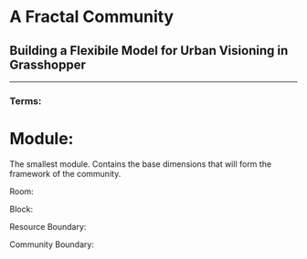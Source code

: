 # A Fractal Community
## Building a Flexibile Model for Urban Visioning in Grasshopper
---

### Terms:

# Module:
The smallest module. Contains the base dimensions that will form the framework of the community.  

Room:

Block:


Resource Boundary:

Community Boundary:
